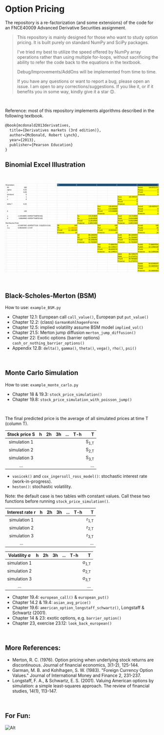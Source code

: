 # Option Pricing

The repository is a re-factorization (and some extensions) of the code for an FNCE40009 Advanced Derivative Securities
assignment.
> This repository is mainly designed for those who want to study option pricing.
> It is built purely on standard NumPy and SciPy packages.
>
> I've tried my best to utilize the speed offered by NumPy array operations rather than using multiple for-loops,
> without sacrificing the ability to refer the code back to the equations in the textbook.
>
> Debug/Improvements/AddOns will be implemented from time to time.
>
> If you have any questions or want to report a bug, please open an issue. I am open to any corrections/suggestions.
> If you like it, or if it benefits you in some way, kindly give it a star 😊.

<br/>

Reference: most of this repository implements algorithms described in the following textbook.

```
@book{mcdonald2013derivatives,
  title={Derivatives markets (3rd edition)},
  author={McDonald, Robert Lynch},
  year={2013},
  publisher={Pearson Education}
}
```

## Binomial Excel Illustration

<br/>

<p align="center">
    <img width="700px" src="./binomial_excel/binomial_illustration.png">
</p>

<br/>

## Black-Scholes-Merton (BSM)

How to use: `example_BSM.py`

* Chapter 12.1: European call `call_value()`, European put `put_value()`
* Chapter 12.2: (class) `GarmanKohlhagenForex`
* Chapter 12.5: implied volatility assume BSM model `implied_vol()`
* Chapter 21.5: Merton jump diffusion `merton_jump_diffusion()`
* Chapter 22: Exotic options (barrier options) `cash_or_nothing_barrier_options()`
* Appendix 12.B: `delta()`, `gamma()`, `theta()`, `vega()`, `rho()`, `psi()`

<br/>

## Monte Carlo Simulation

How to use: `example_monte_carlo.py`

* Chapter 18 & 19.3: `stock_price_simulation()`
* Chapter 19.8: `stock_price_simulation_with_poisson_jump()`

<br/>

The final predicted price is the average of all simulated prices at time T (column T).

| Stock price S | h | 2h  | 3h | ... |T-h|                T |
|:-------------:|:---------:| -----:| -----:| -----:| -----:|-----------------:|
| simulation 1  |   |   |  |  |  |  S<sub>1,T</sub> |
| simulation 2  |   |   |  |  |  |  S<sub>2,T</sub> |
| simulation 3  |   |   |  |  |  |  S<sub>3,T</sub> |
|      ...      |   |   |  |  |  |              ... |

* `vasicek()` and `cox_ingersoll_ross_model()`: stochastic interest rate (work-in-progress).
* `heston()`: stochastic volatility.

Note: the default case is two tables with constant values. Call these two functions before
running `stock_price_simulation()`.

| Interest rate r | h | 2h  | 3h | ... |T-h|               T |
| :---------: |:---------:| -----:| -----:| -----:| -----:|----------------:|
| simulation 1 |   |   |  |  |  | r<sub>1,T</sub> |
| simulation 2 |   |   |  |  |  | r<sub>2,T</sub> |
| simulation 3 |   |   |  |  |  | r<sub>3,T</sub> |
| ... |   |   |  |  |  |             ... |

| Volatility &sigma; | h | 2h  | 3h | ... |T-h|                     T |
|:------------------:|:---------:| -----:| -----:| -----:| -----:|----------------------:|
|    simulation 1    |   |   |  |  |  | &sigma;<sub>1,T</sub> |
|    simulation 2    |   |   |  |  |  | &sigma;<sub>2,T</sub> |
|    simulation 3    |   |   |  |  |  | &sigma;<sub>3,T</sub> |
|        ...         |   |   |  |  |  |                   ... |

* Chapter 19.4: `european_call()` & `european_put()`
* Chapter 14.2 & 19.4: `asian_avg_price()`
* Chapter 19.6: `american_option_longstaff_schwartz()`, Longstaff & Schwartz (2001).
* Chapter 14 & 23: exotic options, e.g. `barrier_option()`
* Chapter 23, exercise 23.12: `look_back_european()`

<br/>

## More References:

* Merton, R. C. (1976). Option pricing when underlying stock returns are discontinuous. Journal of financial economics,
  3(1-2), 125-144.
* Garman, M. B. and Kohlhagen, S. W. (1983). "Foreign Currency Option Values." Journal of International Money and
  Finance 2, 231-237.
* Longstaff, F. A., & Schwartz, E. S. (2001). Valuing American options by simulation: a simple least-squares approach.
  The review of financial studies, 14(1), 113-147.

<br/>

## For Fun:

![Alt](https://repobeats.axiom.co/api/embed/b002e14d33548265f332c023aa55c9df8ee9e6c1.svg "Repobeats analytics image")

